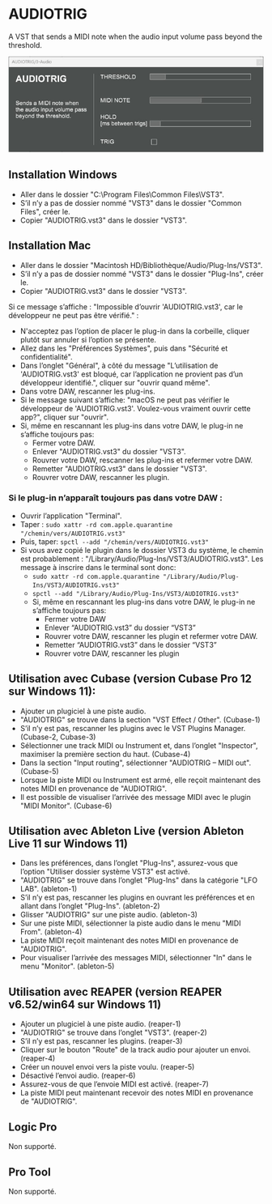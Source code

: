 # AUDIOTRIG

A VST that sends a MIDI note when the audio input volume pass beyond the threshold.

<img src="Images/Teaser.jpg">

## Installation Windows
- Aller dans le dossier "C:\Program Files\Common Files\VST3".
- S’il n’y a pas de dossier nommé "VST3" dans le dossier "Common Files", créer le.
- Copier "AUDIOTRIG.vst3" dans le dossier "VST3".

## Installation Mac

- Aller dans le dossier "Macintosh HD/Bibliothèque/Audio/Plug-Ins/VST3".
- S’il n’y a pas de dossier nommé "VST3" dans le dossier "Plug-Ins", créer le.
- Copier "AUDIOTRIG.vst3" dans le dossier "VST3".

Si ce message s’affiche : "Impossible d’ouvrir 'AUDIOTRIG.vst3', car le développeur ne peut pas être vérifié." :

- N'acceptez pas l’option de placer le plug-in dans la corbeille, cliquer plutôt sur annuler si l’option se présente.
- Allez dans les "Préférences Systèmes", puis dans "Sécurité et confidentialité".
- Dans l’onglet "Général", à côté du message "L’utilisation de 'AUDIOTRIG.vst3' est bloqué, car l’application ne provient pas d’un développeur identifié.", cliquer sur "ouvrir quand même".
- Dans votre DAW, rescanner les plug-ins.
- Si le message suivant s’affiche: "macOS ne peut pas vérifier le développeur de 'AUDIOTRIG.vst3'. Voulez-vous vraiment ouvrir cette app?", cliquer sur "ouvrir".
- Si, même en rescannant les plug-ins dans votre DAW, le plug-in ne s’affiche toujours pas:
	- Fermer votre DAW.
	- Enlever "AUDIOTRIG.vst3" du dossier "VST3".
	- Rouvrer votre DAW, rescanner les plug-ins et refermer votre DAW.
	- Remetter "AUDIOTRIG.vst3" dans le dossier "VST3".
	- Rouvrer votre DAW, rescanner les plugin.

### Si le plug-in n’apparaît toujours pas dans votre DAW :

- Ouvrir l’application "Terminal".
- Taper : `sudo xattr -rd com.apple.quarantine "/chemin/vers/AUDIOTRIG.vst3"`
- Puis, taper: `spctl --add "/chemin/vers/AUDIOTRIG.vst3"`
- Si vous avez copié le plugin dans le dossier VST3 du système, le chemin est probablement : "/Library/Audio/Plug-Ins/VST3/AUDIOTRIG.vst3". Les message à inscrire dans le terminal sont donc: 
	- `sudo xattr -rd com.apple.quarantine "/Library/Audio/Plug-Ins/VST3/AUDIOTRIG.vst3"`
	- `spctl --add "/Library/Audio/Plug-Ins/VST3/AUDIOTRIG.vst3"`
	- Si, même en rescannant les plug-ins dans votre DAW, le plug-in ne s’affiche toujours pas:
		- Fermer votre DAW
		- Enlever “AUDIOTRIG.vst3” du dossier “VST3”
		- Rouvrer votre DAW, rescanner les plugin et refermer votre DAW.
		- Remetter “AUDIOTRIG.vst3” dans le dossier “VST3”
		- Rouvrer votre DAW, rescanner les plugin

## Utilisation avec Cubase (version Cubase Pro 12 sur Windows 11):
- Ajouter un plugiciel à une piste audio.
- "AUDIOTRIG" se trouve dans la section "VST Effect / Other". (Cubase-1)
- S’il n’y est pas, rescanner les plugins avec le VST Plugins Manager. (Cubase-2, Cubase-3)
- Sélectionner une track MIDI ou Instrument et, dans l’onglet "Inspector", maximiser la première section du haut. (Cubase-4)
- Dans la section "Input routing", sélectionner "AUDIOTRIG – MIDI out". (Cubase-5)
- Lorsque la piste MIDI ou Instrument est armé, elle reçoit maintenant des notes MIDI en provenance de "AUDIOTRIG".
- Il est possible de visualiser l’arrivée des message MIDI avec le plugin "MIDI Monitor". (Cubase-6)

## Utilisation avec Ableton Live (version Ableton Live 11 sur Windows 11)
- Dans les préférences, dans l’onglet "Plug-Ins", assurez-vous que l’option "Utiliser dossier système VST3" est activé.
- "AUDIOTRIG" se trouve dans l’onglet "Plug-Ins" dans la catégorie "LFO LAB". (ableton-1)
- S’il n’y est pas, rescanner les plugins en ouvrant les préférences et en allant dans l’onglet "Plug-Ins". (ableton-2)
- Glisser "AUDIOTRIG" sur une piste audio. (ableton-3)
- Sur une piste MIDI, sélectionner la piste audio dans le menu "MIDI From". (ableton-4)
- La piste MIDI reçoit maintenant des notes MIDI en provenance de "AUDIOTRIG".
- Pour visualiser l’arrivée des messages MIDI, sélectionner "In" dans le menu "Monitor". (ableton-5)

## Utilisation avec REAPER (version REAPER v6.52/win64 sur Windows 11)
- Ajouter un plugiciel à une piste audio. (reaper-1)
- "AUDIOTRIG" se trouve dans l’onglet "VST3". (reaper-2)
- S’il n’y est pas, rescanner les plugins. (reaper-3)
- Cliquer sur le bouton "Route" de la track audio pour ajouter un envoi. (reaper-4)
- Créer un nouvel envoi vers la piste voulu. (reaper-5)
- Désactivé l’envoi audio. (reaper-6)
- Assurez-vous de que l’envoie MIDI est activé. (reaper-7)
- La piste MIDI peut maintenant recevoir des notes MIDI en provenance de "AUDIOTRIG".

## Logic Pro
Non supporté.

## Pro Tool
Non supporté.

